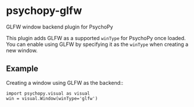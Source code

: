 # psychopy-glfw
GLFW window backend plugin for PsychoPy

This plugin adds GLFW as a supported `winType` for PsychoPy once loaded. You can enable using GLFW by specifying it as 
the `winType` when creating a new window. 

## Example

Creating a window using GLFW as the backend::

    import psychopy.visual as visual
    win = visual.Window(winType='glfw')
